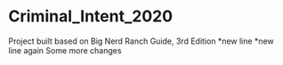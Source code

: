 # Criminal_Intent_2020
Project built based on Big Nerd Ranch Guide, 3rd Edition
*new line
*new line again
Some more changes
